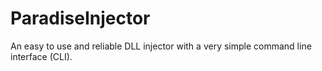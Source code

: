 # ParadiseInjector
An easy to use and reliable DLL injector with a very simple command line interface (CLI).
